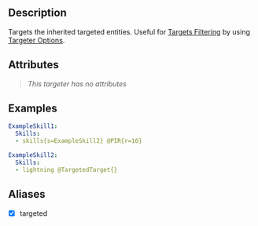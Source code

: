 ## Description
Targets the inherited targeted entities. Useful for [Targets Filtering](/Skills/Metaskills#targets-filtering) by using [Targeter Options](/Skills/Targeters#targeter-options).

## Attributes
>*This targeter has no attributes*


## Examples
```yaml
ExampleSkill1:
  Skills:
  - skills{s=ExampleSkill2} @PIR{r=10}

ExampleSkill2:
  Skills:
  - lightning @TargetedTarget{}
```


## Aliases
- [x] targeted